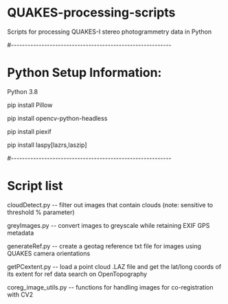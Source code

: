 # QUAKES-processing-scripts
Scripts for processing QUAKES-I stereo photogrammetry data in Python

#----------------------------------------------------------
# Python Setup Information:
Python 3.8

pip install Pillow 

pip install opencv-python-headless

pip install piexif

pip install laspy[lazrs,laszip]

#----------------------------------------------------------
# Script list
cloudDetect.py -- filter out images that contain clouds (note: sensitive to threshold % parameter)

greyImages.py  -- convert images to greyscale while retaining EXIF GPS metadata

generateRef.py -- create a geotag reference txt file for images using QUAKES camera orientations

getPCextent.py -- load a point cloud .LAZ file and get the lat/long coords of its extent for ref data search on OpenTopography

coreg_image_utils.py -- functions for handling images for co-registration with CV2
